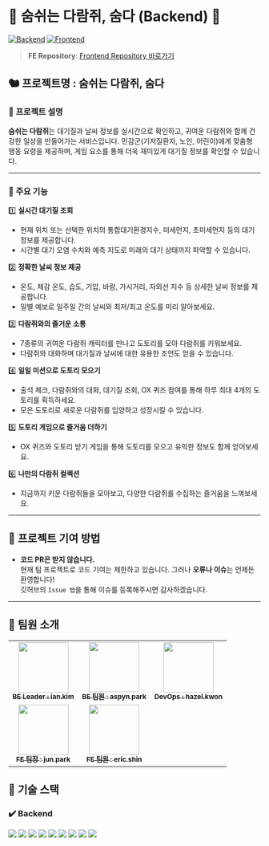 # 🍃 **숨쉬는 다람쥐, 숨다 (Backend)** 🍃

[![Backend](https://img.shields.io/badge/Backend-Spring%20Boot-green)](https://github.com/100-hours-a-week/5-team-daramgil-sumda-be)
[![Frontend](https://img.shields.io/badge/Frontend-React-blue)](https://github.com/100-hours-a-week/5-team-daramgil-sumda-fe)

> **FE Repository**: [Frontend Repository 바로가기](https://github.com/100-hours-a-week/5-team-daramgil-sumda-fe)

## 🐿️ **프로젝트명** : 숨쉬는 다람쥐, 숨다

### 📖 **프로젝트 설명**

**숨쉬는 다람쥐**는 대기질과 날씨 정보를 실시간으로 확인하고, 귀여운 다람쥐와 함께 건강한 일상을 만들어가는 서비스입니다. 민감군(기저질환자, 노인, 어린이)에게 맞춤형 행동 요령을 제공하며, 게임 요소를 통해 더욱 재미있게 대기질 정보를 확인할 수 있습니다.

---

### 📌 **주요 기능**

1️⃣ **실시간 대기질 조회**

- 현재 위치 또는 선택한 위치의 통합대기환경지수, 미세먼지, 초미세먼지 등의 대기 정보를 제공합니다.
- 시간별 대기 오염 수치와 예측 지도로 미래의 대기 상태까지 파악할 수 있습니다.

2️⃣ **정확한 날씨 정보 제공**

- 온도, 체감 온도, 습도, 기압, 바람, 가시거리, 자외선 지수 등 상세한 날씨 정보를 제공합니다.
- 일별 예보로 일주일 간의 날씨와 최저/최고 온도를 미리 알아보세요.

3️⃣ **다람쥐와의 즐거운 소통**

- 7종류의 귀여운 다람쥐 캐릭터를 만나고 도토리를 모아 다람쥐를 키워보세요.
- 다람쥐와 대화하며 대기질과 날씨에 대한 유용한 조언도 얻을 수 있습니다.

4️⃣ **일일 미션으로 도토리 모으기**

- 출석 체크, 다람쥐와의 대화, 대기질 조회, OX 퀴즈 참여를 통해 하루 최대 4개의 도토리를 획득하세요.
- 모은 도토리로 새로운 다람쥐를 입양하고 성장시킬 수 있습니다.

5️⃣ **도토리 게임으로 즐거움 더하기**

- OX 퀴즈와 도토리 받기 게임을 통해 도토리를 모으고 유익한 정보도 함께 얻어보세요.

6️⃣ **나만의 다람쥐 컬렉션**

- 지금까지 키운 다람쥐들을 모아보고, 다양한 다람쥐를 수집하는 즐거움을 느껴보세요.


---

## 🤝 **프로젝트 기여 방법**

- **코드 PR은 받지 않습니다.**  
  현재 팀 프로젝트로 코드 기여는 제한하고 있습니다. 그러나 **오류나 이슈**는 언제든 환영합니다!  
  깃허브의 `Issue 탭`을 통해 이슈를 등록해주시면 감사하겠습니다.

---

## 👥 **팀원 소개**

<table>
  <tbody>
    <tr>
      <td align="center"><a href="https://github.com/dongmin132"><img src="https://avatars.githubusercontent.com/u/114303854?v=4" width="100px;" alt=""/><br /><sub><b>BE Leader : ian.kim</b></sub></a><br /></td>
      <td align="center"><a href="https://github.com/bysoyeon"><img src="https://avatars.githubusercontent.com/u/167726398?v=4" width="100px;" alt=""/><br /><sub><b>BE 팀원 : aspyn.park</b></sub></a><br /></td>
      <td align="center"><a href="https://github.com/kwongiyeon"><img src="https://avatars.githubusercontent.com/u/44287647?v=4" width="100px;" alt=""/><br /><sub><b>DevOps : hazel.kwon</b></sub></a><br /></td>
    </tr>
    <tr>
      <td align="center"><a href="https://github.com/Recyclingbottle"><img src="https://avatars.githubusercontent.com/u/101244968?v=4" width="100px;" alt=""/><br /><sub><b>FE 팀장 : jun.park</b></sub></a><br /></td>
      <td align="center"><a href="https://github.com/Harfe0626"><img src="https://avatars.githubusercontent.com/u/104548647?v=4" width="100px;" alt=""/><br /><sub><b>FE 팀원 : eric.shin</b></sub></a><br /></td>
    </tr>
  </tbody>
</table>

## 🚀 **기술 스택**

### ✔️ **Backend**

<img src="https://img.shields.io/badge/Spring_Boot-6DB33F?style=for-the-badge&logo=Spring-Boot&logoColor=white">
<img src="https://img.shields.io/badge/JPA-59666C?style=for-the-badge&logo=Hibernate&logoColor=white">
<img src="https://img.shields.io/badge/Open_AI-412991?style=for-the-badge&logo=OpenAI&logoColor=white">
<img src="https://img.shields.io/badge/OpenWeather_API-0087C7?style=for-the-badge&logo=OpenWeather&logoColor=white">
<img src="https://img.shields.io/badge/Redis-DC382D?style=for-the-badge&logo=Redis&logoColor=white">
<img src="https://img.shields.io/badge/MySQL-4479A1?style=for-the-badge&logo=MySQL&logoColor=white">
<img src="https://img.shields.io/badge/Docker-2496ED?style=for-the-badge&logo=Docker&logoColor=white">
<img src="https://img.shields.io/badge/AWS-232F3E?style=for-the-badge&logo=Amazon-AWS&logoColor=white">
<img src="https://img.shields.io/badge/GitHub_Actions-2088FF?style=for-the-badge&logo=GitHub-Actions&logoColor=white">
